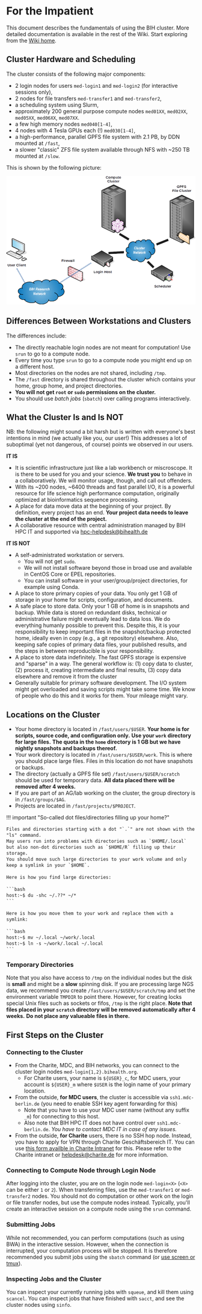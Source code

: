 # For the Impatient

This document describes the fundamentals of using the BIH cluster.
More detailed documentation is available in the rest of the Wiki.
Start exploring from the [Wiki home](home).

## Cluster Hardware and Scheduling

The cluster consists of the following major components:

- 2 login nodes for users `med-login1` and `med-login2` (for interactive sessions only),
- 2 nodes for file transfers `med-transfer1` and `med-transfer2`,
- a scheduling system using Slurm,
- approximately 200 general purpose compute nodes `med01XX`, `med02XX`, `med05XX`, `med06XX`, `med07XX`.
- a few high memory nodes `med040[1-4]`,
- 4 nodes with 4 Tesla GPUs each (!) `med030[1-4]`,
- a high-performance, parallel GPFS file system with 2.1 PB, by DDN mounted at `/fast`,
- a slower "classic" ZFS file system available through NFS with ~250 TB mounted at `/slow`.

This is shown by the following picture:

![](figures/Cluster_Layout.png)

## Differences Between Workstations and Clusters

The differences include:

- The directly reachable login nodes are not meant for computation!
  Use `srun` to go to a compute node.
- Every time you type `srun` to go to a compute node you might end up on a different host.
- Most directories on the nodes are not shared, including `/tmp`.
- The `/fast` directory is shared throughout the cluster which contains your home, group home, and project directories.
- **You will not get `root` or `sudo` permissions on the cluster.**
- You should use *batch jobs* (`sbatch`) over calling programs interactively.

## What the Cluster Is and Is NOT

NB: the following might sound a bit harsh but is written with everyone's best intentions in mind (we actually like you, our user!)
This addresses a lot of suboptimal (yet not dangerous, of course) points we observed in our users.

**IT IS**

- It is scientific infrastructure just like a lab workbench or miscroscope.
  It is there to be used for you and your science.
  **We trust you** to behave in a collaboratively.
  We will monitor usage, though, and call out offenders.
- With its ~200 nodes, ~6400 threads and fast parallel I/O, it is a powerful resource for life science high performance computation, originally optimized at bioinformatics sequence processing.
- A place for data move data at the beginning of your project.
  By definition, every project has an end.
  **Your project data needs to leave the cluster at the end of the project.**
- A collaborative resource with central administration managed by BIH HPC IT and supported via hpc-helpdesk@bihealth.de

**IT IS NOT**

- A self-administrated workstation or servers.
    - You will not get `sudo`.
    - We will not install software beyond those in broad use and available in CentOS Core or EPEL repositories.
    - You can install software in your user/group/project directories, for example using Conda.
- A place to store primary copies of your data.
  You only get 1 GB of storage in your home for scripts, configuration, and documents.
- A safe place to store data.
  Only your 1 GB of home is in snapshots and backup.
  While data is stored on redundant disks, technical or administrative failure might eventually lead to data loss.
  We do everything humanly possible to prevent this.
  Despite this, it is your responsibility to keep important files in the snapshot/backup protected home, ideally even in copy (e.g., a git repository) elsewhere.
  Also, keeping safe copies of primary data files, your published results, and the steps in between reproducible is your responsibility.
- A place to store data indefinitely.
  The fast GPFS storage is expensive and "sparse" in a way.
  The general workflow is: (1) copy data to cluster, (2) process it, creating intermediate and final results, (3) copy data elsewhere and remove it from the cluster
- Generally suitable for primary software development.
  The I/O system might get overloaded and saving scripts might take some time.
  We know of people who do this and it works for them.
  Your mileage might vary.

## Locations on the Cluster

- Your home directory is located in `/fast/users/$USER`.
  **Your home is for scripts, source code, and configuration only.**
  **Use your `work` directory for large files.**
  **The quota in the `home` directory is 1 GB but we have nightly snapshots and backups thereof.**
- Your work directory is located in `/fast/users/$USER/work`.
  This is where you should place large files.
  Files in this location do not have snapshots or backups.
- The directory (actually a GPFS file set) `/fast/users/$USER/scratch` should be used for temporary data.
  **All data placed there will be removed after 4 weeks.**
- If you are part of an AG/lab working on the cluster, the group directory is in `/fast/groups/$AG`.
- Projects are located in `/fast/projects/$PROJECT`.

!!! important "So-called dot files/directories filling up your home?"

    Files and directories starting with a dot "`.`" are not shown with the "ls" command.
    May users run into problems with directories such as `$HOME/.local` but also non-dot directories such as `$HOME/R` filling up their storage.
    You should move such large directories to your work volume and only keep a symlink in your `$HOME`.

    Here is how you find large directories:
    
    ```bash
    host:~$ du -shc ~/.??* ~/*
    ```
    
    Here is how you move them to your work and replace them with a symlink:
    
    ```bash
    host:~$ mv ~/.local ~/work/.local
    host:~$ ln -s ~/work/.local ~/.local
    ```

### Temporary Directories

Note that you also have access to `/tmp` on the individual nodes but the disk is **small** and might be a **slow** spinning disk.
If you are processing large NGS data, we recommend you create `/fast/users/$USER/scratch/tmp` and set the environment variable `TMPDIR` to point there.
However, for creating locks special Unix files such as sockets or fifos, `/tmp` is the right place.
**Note that files placed in your `scratch` directory will be removed automatically after 4 weeks.**
**Do not place any valueable files in there.**

## First Steps on the Cluster

### Connecting to the Cluster

- From the Charite, MDC, and BIH networks, you can connect to the cluster login nodes `med-login{1,2}.bihealth.org`.
    - For Charite users, your name is `${USER}_c`, for MDC users, your account is `${USER}_m` where `$USER` is the login name of your primary location.
- From the outside, **for MDC users**, the cluster is accessible via `ssh1.mdc-berlin.de` (you need to enable SSH key agent forwarding for this)
    - Note that you have to use your MDC user name (without any suffix `_m`) for connecting to this host.
    - Also note that BIH HPC IT does not have control over `ssh1.mdc-berlin.de`.
      *You have to contact MDC IT in case of any issues.*
- From the outside, **for Charite** users, there is no SSH hop node.
  Instead, you have to apply for VPN through Charite Geschäftsbereich IT.
  You can use [this form availble in Charite Intranet](https://intranet.charite.de/fileadmin/user_upload/portal/service/service_06_geschaeftsbereiche/service_06_14_it/VPN-Zusatzantrag_O.pdf) for this.
  Please refer to the Charite intranet or helpdesk@charite.de for more information.

### Connecting to Compute Node through Login Node

After logging into the cluster, you are on the login node `med-login<X>` (`<X>` can be either `1` or `2`).
When transferring files, use the `med-transfer1` or `med-transfer2` nodes.
You should not do computation or other work on the login or file transfer nodes, but use the compute nodes instead.
Typically, you'll create an interactive session on a compute node using the `srun` command.

### Submitting Jobs

While not recommended, you can perform computations (such as using BWA) in the interactive session.
However, when the connection is interrupted, your computation process will be stopped.
It is therefore recommended you submit jobs using the `sbatch` command (or [use screen or tmux](../best-practice/screen-tmux)).

### Inspecting Jobs and the Cluster

You can inspect your currently running jobs with `squeue`, and kill them using `scancel`.
You can inspect jobs that have finished with `sacct`, and see the cluster nodes using `sinfo`.
